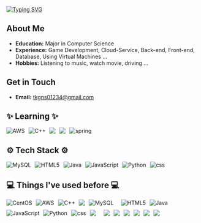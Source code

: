[![Typing SVG](https://readme-typing-svg.demolab.com?font=Fira+Code&weight=600&size=35&pause=1000&color=F7F7F7&background=1362FF00&random=false&width=800&lines=%22Welcome+to+Sihun's+GitHub!%F0%9F%91%8B%22)](https://git.io/typing-svg)
## About Me
- **Education:** Major in Computer Science
- **Experience:** Game Development, Cloud-Service, Back-end, Front-end, Database, Using Virtual Machines ...
- **Hobbies:** Listening to music, watch movie, driving ...

## Get in Touch
- **Email:** tkgns01234@gmail.com

<!-- 배우는것 -->
## ✨ Learning ✨
<div style="display: flex; gap: 10px; flex-wrap: wrap;">
  <img src="https://img.shields.io/badge/Amazon_AWS-FF9900?style=for-the-badge&logo=amazonaws&logoColor=white" alt="AWS">
  <img src="https://img.shields.io/badge/c++-%2300599C.svg?style=for-the-badge&logo=c%2B%2B&logoColor=white" alt="C++">
  <img src="https://img.shields.io/badge/React-20232A?style=for-the-badge&logo=react&logoColor=61DAFB alt="react">
  <img src="https://img.shields.io/badge/PostgreSQL-316192?style=for-the-badge&logo=postgresql&logoColor=white alt="postgre">
  <img src="https://img.shields.io/badge/Spring-6DB33F?style=for-the-badge&logo=spring&logoColor=white" alt="spring">
</div>

<!-- 기술 스택 -->
## ⚙️ Tech Stack ⚙️
<div style="display: flex; gap: 10px; flex-wrap: wrap;">
  <img src="https://img.shields.io/badge/mysql-4479A1.svg?style=for-the-badge&logo=mysql&logoColor=white" alt="MySQL">
  <img src="https://img.shields.io/badge/html5-%23E34F26.svg?style=for-the-badge&logo=html5&logoColor=white" alt="HTML5">
  <img src="https://img.shields.io/badge/java-%23ED8B00.svg?style=for-the-badge&logo=openjdk&logoColor=white" alt="Java">
  <img src="https://img.shields.io/badge/javascript-%23323330.svg?style=for-the-badge&logo=javascript&logoColor=%23F7DF1E" alt="JavaScript">
  <img src="https://img.shields.io/badge/python-3670A0?style=for-the-badge&logo=python&logoColor=ffdd54" alt="Python">
  <img src="https://img.shields.io/badge/CSS-239120?&style=for-the-badge&logo=css3&logoColor=white" alt="css">
  
</div>

<!-- 경험 -->
## 💻 Things I've used before 💻
<div style="display: flex; gap: 10px; flex-wrap: wrap;">
  <img src="https://img.shields.io/badge/Cent%20OS-262577?style=for-the-badge&logo=CentOS&logoColor=white" alt="CentOS">
  <img src="https://img.shields.io/badge/Amazon_AWS-FF9900?style=for-the-badge&logo=amazonaws&logoColor=white" alt="AWS">
  <img src="https://img.shields.io/badge/c++-%2300599C.svg?style=for-the-badge&logo=c%2B%2B&logoColor=white" alt="C++">
  <img src="https://img.shields.io/badge/PostgreSQL-316192?style=for-the-badge&logo=postgresql&logoColor=white alt="postgre">
  <img src="https://img.shields.io/badge/mysql-4479A1.svg?style=for-the-badge&logo=mysql&logoColor=white" alt="MySQL"><br>
  <img src="https://img.shields.io/badge/html5-%23E34F26.svg?style=for-the-badge&logo=html5&logoColor=white" alt="HTML5">
  <img src="https://img.shields.io/badge/java-%23ED8B00.svg?style=for-the-badge&logo=openjdk&logoColor=white" alt="Java">
  <img src="https://img.shields.io/badge/javascript-%23323330.svg?style=for-the-badge&logo=javascript&logoColor=%23F7DF1E" alt="JavaScript">
  <img src="https://img.shields.io/badge/python-3670A0?style=for-the-badge&logo=python&logoColor=ffdd54" alt="Python">
  <img src="https://img.shields.io/badge/CSS-239120?&style=for-the-badge&logo=css3&logoColor=white" alt="css">
  <img src="https://img.shields.io/badge/C%23-239120?style=for-the-badge&logo=c-sharp&logoColor=white alt="c#"><br>
  <img src="https://img.shields.io/badge/jQuery-0769AD?style=for-the-badge&logo=jquery&logoColor=white alt="jquery">
  <img src="https://img.shields.io/badge/Unity-100000?style=for-the-badge&logo=unity&logoColor=white alt="unity">
  <img src="https://img.shields.io/badge/Kali_Linux-557C94?style=for-the-badge&logo=kali-linux&logoColor=white alt="kali">
  <img src="https://img.shields.io/badge/MariaDB-003545?style=for-the-badge&logo=mariadb&logoColor=white alt="mariadb">
  <img src="https://img.shields.io/badge/PHP-777BB4?style=for-the-badge&logo=php&logoColor=white alt="php">
  <img src="https://img.shields.io/badge/VMware-607078?logo=vmware&logoColor=white&style=for-the-badge alt="vmware">
</div>

                       

